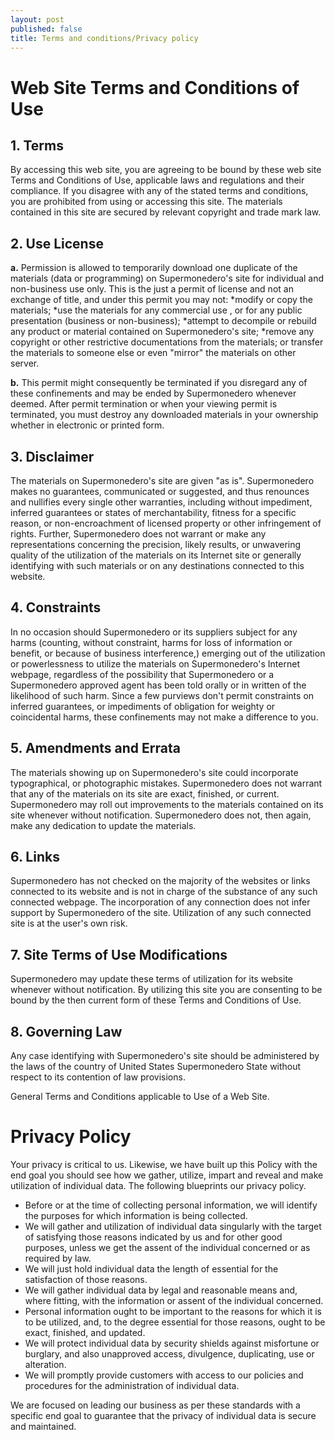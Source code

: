 ```yaml
---
layout: post
published: false
title: Terms and conditions/Privacy policy
---
```

# Web Site Terms and Conditions of Use


## 1. Terms

By accessing this web site, you are agreeing to be bound by these web site Terms and Conditions of Use, applicable laws and regulations and their compliance. If you disagree with any of the stated terms and conditions, you are prohibited from using or accessing this site. The materials contained in this site are secured by relevant copyright and trade mark law.

## 2. Use License

**a.** Permission is allowed to temporarily download one duplicate of the materials (data or programming) on Supermonedero's site for individual and non-business use only. This is the just a permit of license and not an exchange of title, and under this permit you may not:
        *modify or copy the materials;
        *use the materials for any commercial use , or for any public presentation (business or non-business);
        *attempt to decompile or rebuild any product or material contained on Supermonedero's site;
        *remove any copyright or other restrictive documentations from the materials; or
        transfer the materials to someone else or even "mirror" the materials on other server.
        
**b.** This permit might consequently be terminated if you disregard any of these confinements and may be ended by Supermonedero whenever deemed. After permit termination or when your viewing permit is terminated, you must destroy any downloaded materials in your ownership whether in electronic or printed form.

## 3. Disclaimer

The materials on Supermonedero's site are given "as is". Supermonedero makes no guarantees, communicated or suggested, and thus renounces and nullifies every single other warranties, including without impediment, inferred guarantees or states of merchantability, fitness for a specific reason, or non-encroachment of licensed property or other infringement of rights. Further, Supermonedero does not warrant or make any representations concerning the precision, likely results, or unwavering quality of the utilization of the materials on its Internet site or generally identifying with such materials or on any destinations connected to this website.

## 4. Constraints

In no occasion should Supermonedero or its suppliers subject for any harms (counting, without constraint, harms for loss of information or benefit, or because of business interference,) emerging out of the utilization or powerlessness to utilize the materials on Supermonedero's Internet webpage, regardless of the possibility that Supermonedero or a Supermonedero approved agent has been told orally or in written of the likelihood of such harm. Since a few purviews don't permit constraints on inferred guarantees, or impediments of obligation for weighty or coincidental harms, these confinements may not make a difference to you.

## 5. Amendments and Errata

The materials showing up on Supermonedero's site could incorporate typographical, or photographic mistakes. Supermonedero does not warrant that any of the materials on its site are exact, finished, or current. Supermonedero may roll out improvements to the materials contained on its site whenever without notification. Supermonedero does not, then again, make any dedication to update the materials.

## 6. Links

Supermonedero has not checked on the majority of the websites or links connected to its website and is not in charge of the substance of any such connected webpage. The incorporation of any connection does not infer support by Supermonedero of the site. Utilization of any such connected site is at the user's own risk.

## 7. Site Terms of Use Modifications

Supermonedero may update these terms of utilization for its website whenever without notification. By utilizing this site you are consenting to be bound by the then current form of these Terms and Conditions of Use.

## 8. Governing Law

Any case identifying with Supermonedero's site should be administered by the laws of the country of United States Supermonedero State without respect to its contention of law provisions.

General Terms and Conditions applicable to Use of a Web Site.

# Privacy Policy

Your privacy is critical to us. Likewise, we have built up this Policy with the end goal you should see how we gather, utilize, impart and reveal and make utilization of individual data. The following blueprints our privacy policy.

   * Before or at the time of collecting personal information, we will identify the purposes for which information is being collected.
   * We will gather and utilization of individual data singularly with the target of satisfying those reasons indicated by us and for other good purposes, unless we get the assent of the individual concerned or as required by law.
   * We will just hold individual data the length of essential for the satisfaction of those reasons.
   * We will gather individual data by legal and reasonable means and, where fitting, with the information or assent of the individual concerned.
   * Personal information ought to be important to the reasons for which it is to be utilized, and, to the degree essential for those reasons, ought to be exact, finished, and updated.
   * We will protect individual data by security shields against misfortune or burglary, and also unapproved access, divulgence, duplicating, use or alteration.
   * We will promptly provide customers with access to our policies and procedures for the administration of individual data.

We are focused on leading our business as per these standards with a specific end goal to guarantee that the privacy of individual data is secure and maintained. 